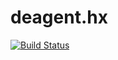 deagent.hx
===========

[![Build Status](https://travis-ci.org/DropechoStudios/deagent.hx.png?branch=master)](https://travis-ci.org/DropechoStudios/deagent.hx)

